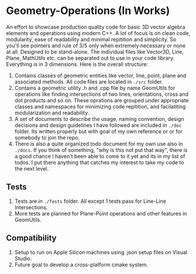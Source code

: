 # Geometry-Operations (In Works)

An effort to showcase production quality code for basic 3D vector algebra elements and operations using modern C++. A lot of focus is on clean code, modularity, ease of readability and minimal repitition and simplicity. So you'll see pointers and rule of 3/5 only when extremely necessary or none at all. Designed to be stand-alone. The individual files like Vector3D, Line, Plane, MathUtils etc. can be separated out to use in your code library. Everything is in 3 dimensions. Here is the overall structure:

1. Contains classes of geometric entities like vector, line, point, plane and associated methods. All code files are located in `./src` folder.
2. Contains a geometric utility .h and .cpp file by name GeomUtils for operations like finding intersections of two lines, orientations, cross and dot products and so on. These oprations are grouped under appropriate classes and namespaces for minimizing code repitition, and facilatiting modularization and readability.
3. A set of documents to describe the usage, naming convention, design decisions and design guidelines I have followed are included in `./doc` folder. Its written properly but with goal of my own reference or or for somebody to join the repo.
  1. There is also a quite organized todo document for my own use also in `./docs`. If you think of something, "why is this not put that way", there is a good chance I haven't been able to come to it yet and its in my list of todos. I put there anything that catches my interest to take my code to the next level.

## Tests

1. Tests are in `./Tests` folder. All except 1 tests pass for Line-Line Intersections.
2. More tests are planned for Plane-Point operations and other features in GeomUtils.

## Compatibility

1. Setup to run on Apple Silicon machines using .json setup files on Visual Studio. 
2. Future goal to develop a cross-platform cmake system.
